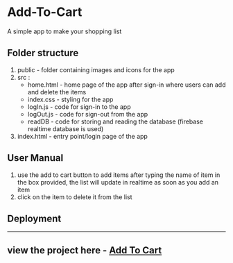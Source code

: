 # Add-To-Cart
A simple app to make your shopping list

## Folder structure
1) public - folder containing images and icons for the app
2) src :
   - home.html - home page of the app after sign-in where users can add and delete the items
   - index.css - styling for the app
   - logIn.js - code for sign-in to the app
   - logOut.js - code for sign-out from the app
   - readDB - code for storing and reading the database (firebase realtime database is used)
4) index.html - entry point/login page of the app

## User Manual
1) use the add to cart button to add items after typing the name of item in the box provided, the list will update in realtime as soon as you add an item
2) click on the item to delete it from the list

## Deployment
---
view the project here - [Add To Cart](https://akkshay-tandon-add-to-cart.web.app/)
---
